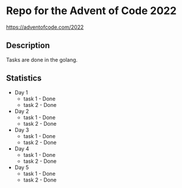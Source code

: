 # Repo for the Advent of Code 2022
https://adventofcode.com/2022 
## Description
Tasks are done in the golang.

## Statistics
* Day 1   
    - task 1 - Done  
    - task 2 - Done  
* Day 2
    - task 1 - Done
    - task 2 - Done  
* Day 3  
    - task 1 - Done  
    - task 2 - Done 
* Day 4
    - task 1 - Done  
    - task 2 - Done  
* Day 5
    - task 1 - Done
    - task 2 - Done